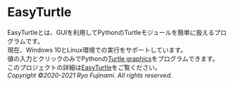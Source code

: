 # EasyTurtle  
EasyTurtleとは、GUIを利用してPythonのTurtleモジュールを簡単に扱えるプログラムです。  
現在、Windows 10とLinux環境での実行をサポートしています。  
値の入力とクリックのみでPythonの[Turtle graphics](https://docs.python.org/ja/3/library/turtle.html)をプログラムできます。  
このプロジェクトの詳細は[EasyTurtle](https://latte72r.github.io/EasyTurtle/)をご覧ください。  
*Copyright ©2020-2021 Ryo Fujinami. All rights reserved.*  

